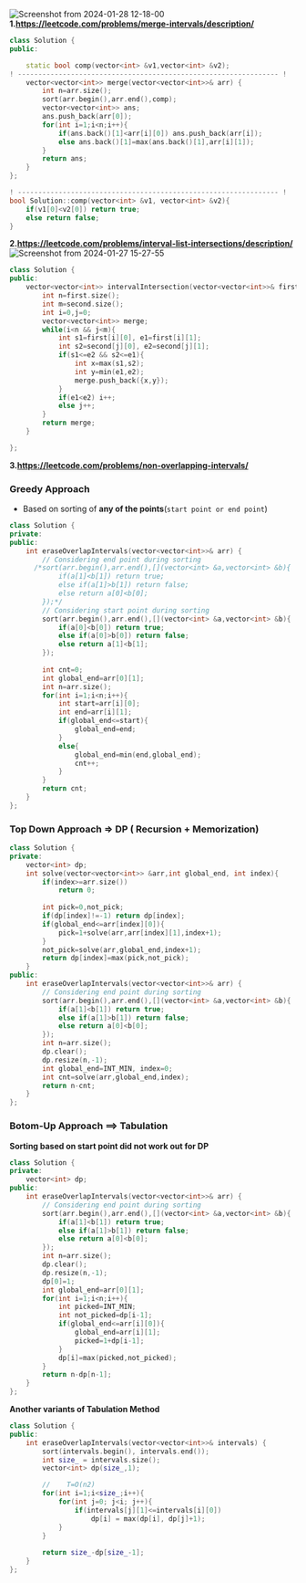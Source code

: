 ![Screenshot from 2024-01-28 12-18-00](https://github.com/PranabNandy/Leetcode-Patterns/assets/34576104/1e20e934-cef7-4fb9-a3c5-5b04e00d394a)
**1.https://leetcode.com/problems/merge-intervals/description/**

```cpp
class Solution {
public:

    static bool comp(vector<int> &v1,vector<int> &v2);
! ---------------------------------------------------------------- !
    vector<vector<int>> merge(vector<vector<int>>& arr) {
        int n=arr.size();
        sort(arr.begin(),arr.end(),comp);
        vector<vector<int>> ans;
        ans.push_back(arr[0]);
        for(int i=1;i<n;i++){
            if(ans.back()[1]<arr[i][0]) ans.push_back(arr[i]);
            else ans.back()[1]=max(ans.back()[1],arr[i][1]);
        }
        return ans;
    }
};

! ---------------------------------------------------------------- !
bool Solution::comp(vector<int> &v1, vector<int> &v2){
    if(v1[0]<v2[0]) return true;
    else return false;
}
```
**2.https://leetcode.com/problems/interval-list-intersections/description/**
![Screenshot from 2024-01-27 15-27-55](https://github.com/PranabNandy/Leetcode-Patterns/assets/34576104/75cbbcc8-7f27-4a0e-8db0-ffc281ab44f1)
```cpp
class Solution {
public:
    vector<vector<int>> intervalIntersection(vector<vector<int>>& first, vector<vector<int>>& second) {
        int n=first.size();
        int m=second.size();
        int i=0,j=0;
        vector<vector<int>> merge;
        while(i<n && j<m){
            int s1=first[i][0], e1=first[i][1];
            int s2=second[j][0], e2=second[j][1];
            if(s1<=e2 && s2<=e1){
                int x=max(s1,s2);
                int y=min(e1,e2);
                merge.push_back({x,y});
            }      
            if(e1<e2) i++;
            else j++;
        }
        return merge;
    }

};
```
**3.https://leetcode.com/problems/non-overlapping-intervals/**
### Greedy Approach
- Based on sorting of **any of the points**(`start point or end point`)
```cpp
class Solution {
private:
public:
    int eraseOverlapIntervals(vector<vector<int>>& arr) {
        // Considering end point during sorting
      /*sort(arr.begin(),arr.end(),[](vector<int> &a,vector<int> &b){
            if(a[1]<b[1]) return true;
            else if(a[1]>b[1]) return false;
            else return a[0]<b[0];
        });*/
        // Considering start point during sorting
        sort(arr.begin(),arr.end(),[](vector<int> &a,vector<int> &b){
            if(a[0]<b[0]) return true;
            else if(a[0]>b[0]) return false;
            else return a[1]<b[1];
        });
        
        int cnt=0;
        int global_end=arr[0][1];
        int n=arr.size();
        for(int i=1;i<n;i++){
            int start=arr[i][0];
            int end=arr[i][1];
            if(global_end<=start){
                global_end=end;
            }
            else{
                global_end=min(end,global_end);
                cnt++;
            }
        }
        return cnt;
    }
};
```
### Top Down Approach => DP ( Recursion + Memorization)

```cpp
class Solution {
private:
    vector<int> dp;
    int solve(vector<vector<int>> &arr,int global_end, int index){
        if(index>=arr.size())
            return 0;
        
        int pick=0,not_pick;
        if(dp[index]!=-1) return dp[index];
        if(global_end<=arr[index][0]){
            pick=1+solve(arr,arr[index][1],index+1);
        }
        not_pick=solve(arr,global_end,index+1);
        return dp[index]=max(pick,not_pick);
    }
public:
    int eraseOverlapIntervals(vector<vector<int>>& arr) {
        // Considering end point during sorting
        sort(arr.begin(),arr.end(),[](vector<int> &a,vector<int> &b){
            if(a[1]<b[1]) return true;
            else if(a[1]>b[1]) return false;
            else return a[0]<b[0];
        });
        int n=arr.size();
        dp.clear();
        dp.resize(n,-1);
        int global_end=INT_MIN, index=0;
        int cnt=solve(arr,global_end,index);
        return n-cnt;
    }
};
```
### Botom-Up Approach ==> Tabulation
**Sorting based on start point did not work out for DP**
```cpp
class Solution {
private:
    vector<int> dp;
public:
    int eraseOverlapIntervals(vector<vector<int>>& arr) {
        // Considering end point during sorting
        sort(arr.begin(),arr.end(),[](vector<int> &a,vector<int> &b){
            if(a[1]<b[1]) return true;
            else if(a[1]>b[1]) return false;
            else return a[0]<b[0];
        });
        int n=arr.size();
        dp.clear();
        dp.resize(n,-1);
        dp[0]=1;
        int global_end=arr[0][1];
        for(int i=1;i<n;i++){
            int picked=INT_MIN;
            int not_picked=dp[i-1];
            if(global_end<=arr[i][0]){
                global_end=arr[i][1];
                picked=1+dp[i-1];
            }
            dp[i]=max(picked,not_picked);
        }
        return n-dp[n-1];
    }
};
```
**Another variants of Tabulation Method**
```cpp
class Solution {
public:
    int eraseOverlapIntervals(vector<vector<int>>& intervals) {
        sort(intervals.begin(), intervals.end());
        int size_ = intervals.size();
        vector<int> dp(size_,1);

        //    T=O(n2)
        for(int i=1;i<size_;i++){
            for(int j=0; j<i; j++){
                if(intervals[j][1]<=intervals[i][0])
                    dp[i] = max(dp[i], dp[j]+1);
            }
        }
        
        return size_-dp[size_-1];
    }
};
```
